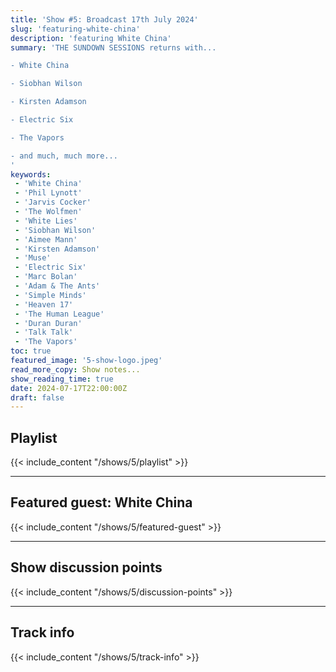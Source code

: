 ```yaml
---
title: 'Show #5: Broadcast 17th July 2024'
slug: 'featuring-white-china'
description: 'featuring White China'
summary: 'THE SUNDOWN SESSIONS returns with...

- White China

- Siobhan Wilson

- Kirsten Adamson

- Electric Six

- The Vapors

- and much, much more...
'
keywords:
 - 'White China'
 - 'Phil Lynott'
 - 'Jarvis Cocker'
 - 'The Wolfmen'
 - 'White Lies'
 - 'Siobhan Wilson'
 - 'Aimee Mann'
 - 'Kirsten Adamson'
 - 'Muse'
 - 'Electric Six'
 - 'Marc Bolan'
 - 'Adam & The Ants'
 - 'Simple Minds'
 - 'Heaven 17'
 - 'The Human League'
 - 'Duran Duran'
 - 'Talk Talk'
 - 'The Vapors'
toc: true
featured_image: '5-show-logo.jpeg'
read_more_copy: Show notes...
show_reading_time: true
date: 2024-07-17T22:00:00Z
draft: false
---
```


## Playlist
{{< include_content "/shows/5/playlist" >}}

---

## Featured guest: White China
{{< include_content "/shows/5/featured-guest" >}}

---

## Show discussion points
{{< include_content "/shows/5/discussion-points" >}}

---

## Track info
{{< include_content "/shows/5/track-info" >}}
